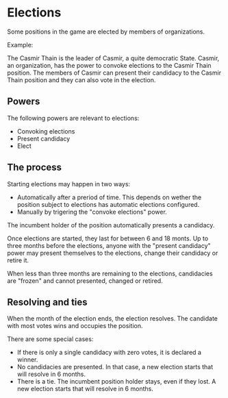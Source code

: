 # Elections

Some positions in the game are elected by members of organizations.

Example:

The Casmir Thain is the leader of Casmir, a quite democratic State. Casmir, an organization, has the power to convoke elections to the Casmir Thain position. The members of Casmir can present their candidacy to the Casmir Thain position and they can also vote in the election.

## Powers

The following powers are relevant to elections:

 - Convoking elections
 - Present candidacy
 - Elect

## The process

Starting elections may happen in two ways:

 - Automatically after a preriod of time. This depends on wether the position subject to elections has automatic elections configured.
 - Manually by trigering the "convoke elections" power.

The incumbent holder of the position automatically presents a candidacy.

Once elections are started, they last for between 6 and 18 monts. Up to three months before the elections, anyone with the "present candidacy" power may present themselves to the elections, change their candidacy or retire it.

When less than three months are remaining to the elections, candidacies are "frozen" and cannot presented, changed or retired.

## Resolving and ties

When the month of the election ends, the election resolves. The candidate with most votes wins and occupies the position.

There are some special cases:

 - If there is only a single candidacy with zero votes, it is declared a winner.
 - No candidacies are presented. In that case, a new election starts that will resolve in 6 months.
 - There is a tie. The incumbent position holder stays, even if they lost. A new election starts that will resolve in 6 months.
